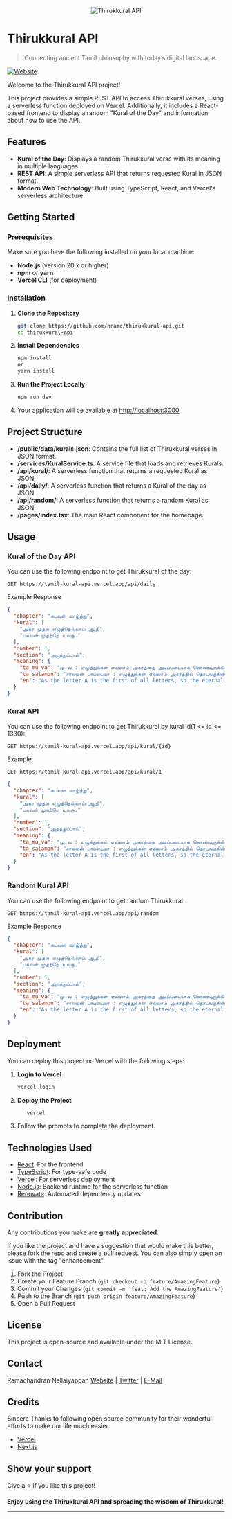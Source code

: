 <div style="text-align: center;">

![Thirukkural API](/public/images/thirukural-api-logo.png)
</div>

# Thirukkural API

> Connecting ancient Tamil philosophy with today’s digital landscape.

[![Website](https://img.shields.io/badge/website-online-brightgreen.svg)](https://tamil-kural-api.vercel.app/)

Welcome to the Thirukkural API project!

This project provides a simple REST API to access Thirukkural verses, using a serverless function deployed on Vercel.
Additionally, it includes a React-based frontend to display a random "Kural of the Day" and information about how to use
the API.

## Features

- **Kural of the Day**: Displays a random Thirukkural verse with its meaning in multiple languages.
- **REST API**: A simple serverless API that returns requested Kural in JSON format.
- **Modern Web Technology**: Built using TypeScript, React, and Vercel's serverless architecture.

## Getting Started

### Prerequisites

Make sure you have the following installed on your local machine:

- **Node.js** (version 20.x or higher)
- **npm** or **yarn**
- **Vercel CLI** (for deployment)

### Installation

1. **Clone the Repository**

   ```bash
   git clone https://github.com/nramc/thirukkural-api.git
   cd thirukkural-api
    ```

2. **Install Dependencies**

   ```bash
   npm install
   or
   yarn install
   ```

3. **Run the Project Locally**

   ```bash
   npm run dev
   ```

4. Your application will be available at [http://localhost:3000](http://localhost:3000)

## Project Structure

- **/public/data/kurals.json**: Contains the full list of Thirukkural verses in JSON format.
- **/services/KuralService.ts**: A service file that loads and retrieves Kurals.
- **/api/kural/**: A serverless function that returns a requested Kural as JSON.
- **/api/daily/**: A serverless function that returns a Kural of the day as JSON.
- **/api/random/**: A serverless function that returns a random Kural as JSON.
- **/pages/index.tsx**: The main React component for the homepage.

## Usage

### Kural of the Day API

You can use the following endpoint to get Thirukkural of the day:

```http request
GET https://tamil-kural-api.vercel.app/api/daily
```

Example Response

```json
{
  "chapter": "கடவுள் வாழ்த்து",
  "kural": [
    "அகர முதல எழுத்தெல்லாம் ஆதி",
    "பகவன் முதற்றே உலகு."
  ],
  "number": 1,
  "section": "அறத்துப்பால்",
  "meaning": {
    "ta_mu_va": "மு.வ : எழுத்துக்கள் எல்லாம் அகரத்தை அடிப்படையாக கொண்டிருக்கின்றன. அதுபோல உலகம் கடவுளை அடிப்படையாக கொண்டிருக்கிறது.",
    "ta_salamon": "சாலமன் பாப்பையா : எழுத்துக்கள் எல்லாம் அகரத்தில் தொடங்குகின்றன; (அது போல) உலகம் கடவுளில் தொடங்குகிறது.",
    "en": "As the letter A is the first of all letters, so the eternal God is first in the world."
  }
}
```

### Kural API

You can use the following endpoint to get Thirukkural by kural id(1 <= id <= 1330):

```http request
GET https://tamil-kural-api.vercel.app/api/kural/{id}
```

Example

```http request
GET https://tamil-kural-api.vercel.app/api/kural/1
```

```json
{
  "chapter": "கடவுள் வாழ்த்து",
  "kural": [
    "அகர முதல எழுத்தெல்லாம் ஆதி",
    "பகவன் முதற்றே உலகு."
  ],
  "number": 1,
  "section": "அறத்துப்பால்",
  "meaning": {
    "ta_mu_va": "மு.வ : எழுத்துக்கள் எல்லாம் அகரத்தை அடிப்படையாக கொண்டிருக்கின்றன. அதுபோல உலகம் கடவுளை அடிப்படையாக கொண்டிருக்கிறது.",
    "ta_salamon": "சாலமன் பாப்பையா : எழுத்துக்கள் எல்லாம் அகரத்தில் தொடங்குகின்றன; (அது போல) உலகம் கடவுளில் தொடங்குகிறது.",
    "en": "As the letter A is the first of all letters, so the eternal God is first in the world."
  }
}
```

### Random Kural API

You can use the following endpoint to get random Thirukkural:

```http request
GET https://tamil-kural-api.vercel.app/api/random
```

Example Response

```json
{
  "chapter": "கடவுள் வாழ்த்து",
  "kural": [
    "அகர முதல எழுத்தெல்லாம் ஆதி",
    "பகவன் முதற்றே உலகு."
  ],
  "number": 1,
  "section": "அறத்துப்பால்",
  "meaning": {
    "ta_mu_va": "மு.வ : எழுத்துக்கள் எல்லாம் அகரத்தை அடிப்படையாக கொண்டிருக்கின்றன. அதுபோல உலகம் கடவுளை அடிப்படையாக கொண்டிருக்கிறது.",
    "ta_salamon": "சாலமன் பாப்பையா : எழுத்துக்கள் எல்லாம் அகரத்தில் தொடங்குகின்றன; (அது போல) உலகம் கடவுளில் தொடங்குகிறது.",
    "en": "As the letter A is the first of all letters, so the eternal God is first in the world."
  }
}
```

## Deployment

You can deploy this project on Vercel with the following steps:

1. **Login to Vercel**

   ```bash
   vercel login
   ```

2. **Deploy the Project**

   ```bash
      vercel 
   ```

3. Follow the prompts to complete the deployment.

## Technologies Used

- [React](https://react.dev/): For the frontend
- [TypeScript](https://www.typescriptlang.org/): For type-safe code
- [Vercel](https://vercel.com/): For serverless deployment
- [Node.js](https://nodejs.org/): Backend runtime for the serverless function
- [Renovate](https://docs.renovatebot.com/): Automated dependency updates

## Contribution

Any contributions you make are **greatly appreciated**.

If you like the project and have a suggestion that would make this better, please fork the repo and create a pull
request.
You can also simply open an issue with the tag "enhancement".

1. Fork the Project
2. Create your Feature Branch (`git checkout -b feature/AmazingFeature`)
3. Commit your Changes (`git commit -m 'feat: Add the AmazingFeature'`)
4. Push to the Branch (`git push origin feature/AmazingFeature`)
5. Open a Pull Request

## License

This project is open-source and available under the MIT License.

## Contact

Ramachandran
Nellaiyappan [Website](https://github.com/nramc) | [Twitter](https://twitter.com/ram_n_74) | [E-Mail](mailto:ramachandrannellai@gmail.com)

## Credits

Sincere Thanks to following open source community for their wonderful efforts to make our life much easier.

- [Vercel](https://vercel.com/)
- [Next.js](https://nextjs.org/)

## Show your support

Give a ⭐️ if you like this project!

**Enjoy using the Thirukkural API and spreading the wisdom of Thirukkural!**

---

